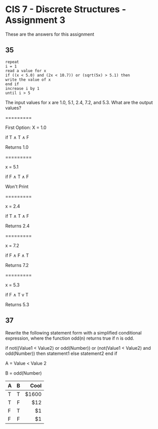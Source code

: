 # CIS 7 - Discrete Structures - Assignment 3
These are the answers for this assignment

## 35

  	repeat
    i = 1
    read a value for x
    if ((x < 5.0) and (2x < 10.7)) or (sqrt(5x) > 5.1) then
    write the value of x
    end if
    increase i by 1
    until i > 5

The input values for x are 1.0, 5.1, 2.4, 7.2, and 5.3. What are the output values?

=========


First Option: X = 1.0

if T ∧ T ∧ F

Returns 1.0

=========

x = 5.1

if F ∧ T ∧ F

Won't Print

=========

x = 2.4

if T ∧ T ∧ F

Returns 2.4

=========

x = 7.2

if F ∧ F ∧ T
 
Returns 7.2

=========

x = 5.3

if F ∧ T v T

Returns 5.3

## 37

Rewrite the following statement form with a simplified conditional expression, where the function odd(n) returns true if n is odd.

if not((Value1 < Value2) or odd(Number))
or (not(Value1 < Value2) and odd(Number)) then
statement1
else
statement2
end if

A = Value < Value 2

B = odd(Number)

| A        | B           | Cool  |
| ------------- |:-------------:| -----:|
| T      | T | $1600 |
| T      | F      |   $12 |
| F | T      |    $1 |
| F | F      |    $1 |

